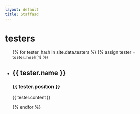 ```yaml
---
layout: default
title: Staffasd
---
```

<h1>testers</h1>

<ul>
  {% for tester_hash in site.data.testers %}
  {% assign tester = tester_hash[1] %}
    <li>
      <h2>{{ tester.name }}</h2>
      <h3>{{ tester.position }}</h3>
      <p>{{ tester.content }}</p>
    </li>
  {% endfor %}
</ul>